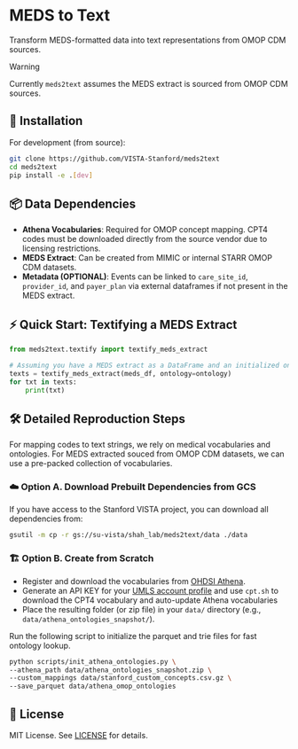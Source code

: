 # MEDS to Text
Transform MEDS-formatted data into text representations from OMOP CDM sources.

> [!WARNING]
> Currently `meds2text` assumes the MEDS extract is sourced from OMOP CDM sources.

## 🚀 Installation

For development (from source):

```bash
git clone https://github.com/VISTA-Stanford/meds2text
cd meds2text
pip install -e .[dev]
```

## 📦 Data Dependencies

- **Athena Vocabularies**: Required for OMOP concept mapping. CPT4 codes must be downloaded directly from the source vendor due to licensing restrictions.
- **MEDS Extract**: Can be created from MIMIC or internal STARR OMOP CDM datasets.
- **Metadata (OPTIONAL)**: Events can be linked to `care_site_id`, `provider_id`, and `payer_plan` via external dataframes if not present in the MEDS extract.

## ⚡ Quick Start: Textifying a MEDS Extract

```python
from meds2text.textify import textify_meds_extract

# Assuming you have a MEDS extract as a DataFrame and an initialized ontology
texts = textify_meds_extract(meds_df, ontology=ontology)
for txt in texts:
    print(txt)
```

## 🛠️ Detailed Reproduction Steps

For mapping codes to text strings, we rely on medical vocabularies and ontologies. For MEDS extracted souced from OMOP CDM datasets, we can use a pre-packed collection of vocabularies.

### ☁️ Option A. Download Prebuilt Dependencies from GCS

If you have access to the Stanford VISTA project, you can download all dependencies from:

```bash
gsutil -m cp -r gs://su-vista/shah_lab/meds2text/data ./data
```

### 🏗️ Option B. Create from Scratch

- Register and download the vocabularies from [OHDSI Athena](https://athena.ohdsi.org/vocabulary/list).
- Generate an API KEY for your [UMLS account profile](https://uts.nlm.nih.gov/uts.html#profile) and use `cpt.sh` to download the CPT4 vocabulary and auto-update Athena vocabularies
- Place the resulting folder (or zip file) in your `data/` directory (e.g., `data/athena_ontologies_snapshot/`).

Run the following script to initialize the parquet and trie files for fast ontology lookup.

```bash
python scripts/init_athena_ontologies.py \
--athena_path data/athena_ontologies_snapshot.zip \
--custom_mappings data/stanford_custom_concepts.csv.gz \
--save_parquet data/athena_omop_ontologies
```

## 📄 License

MIT License. See [LICENSE](LICENSE) for details.


